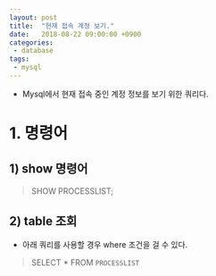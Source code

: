 ```yaml
---
layout: post
title:  "현재 접속 계정 보기."
date:   2018-08-22 09:00:00 +0900
categories:
 - database
tags: 
 - mysql
---
```


- Mysql에서 현재 접속 중인 계정 정보를 보기 위한 쿼리다.

# 1. 명령어
## 1) show 명령어

> SHOW PROCESSLIST;

## 2) table 조회
- 아래 쿼리를 사용할 경우 where 조건을 걸 수 있다.
> SELECT * FROM `PROCESSLIST`

